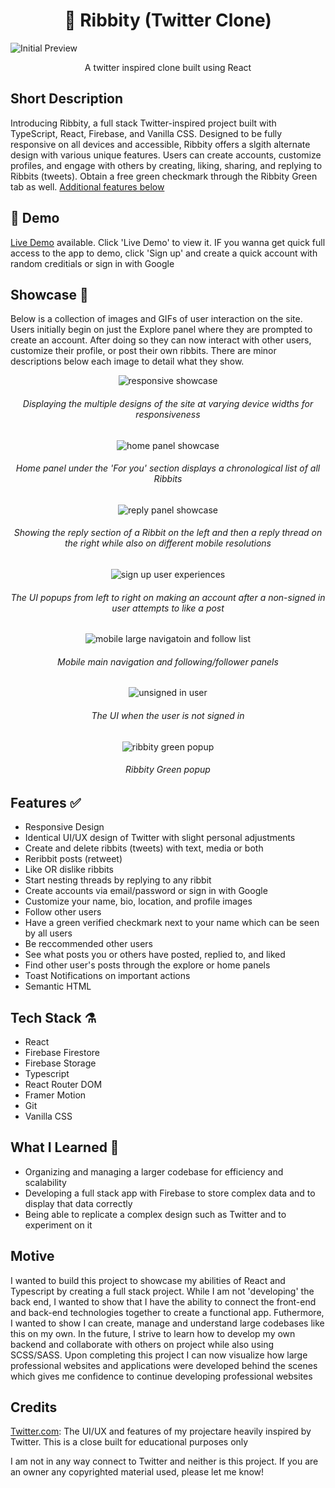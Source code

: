 <h1 align="center"> 🐸 Ribbity (Twitter Clone) </h1>
<img alt='Initial Preview' src='/src/media/FirstPreview.png'>

<p align='center'>A twitter inspired clone built using React</p>

## Short Description

Introducing Ribbity, a full stack Twitter-inspired project built with TypeScript, React, Firebase, and Vanilla CSS. Designed to be fully responsive on all devices and accessible, Ribbity offers a slgith alternate design with various unique features. Users can create accounts, customize profiles, and engage with others by creating, liking, sharing, and replying to Ribbits (tweets). Obtain a free green checkmark through the Ribbity Green tab as well. [Additional features below](https://github.com/tagtart1/ribbity/#features-)

## 🔴 Demo

[Live Demo](https://tweety-3dd86.web.app/) available. Click 'Live Demo' to view it. IF you wanna get quick full access to the app to demo, click 'Sign up' and create a quick account with random creditials or sign in with Google

## Showcase 🌟

Below is a collection of images and GIFs of user interaction on the site. Users initially begin on just the Explore panel where they are prompted to create an account. After doing so they can now interact with other users, customize their profile, or post their own ribbits. There are minor descriptions below each image to detail what they show.

<p align='center'><img alt='responsive showcase' src='/src/media/responsiveShowcase.gif'></p>
<h6 align='center'>Displaying the multiple designs of the site at varying device widths for responsiveness</h6>
<p align='center'><img alt='home panel showcase' src='/src/media/homePanelScreenie.png'></p>
<h6 align='center'>Home panel under the 'For you' section displays a chronological list of all Ribbits</h6>
<p align='center'><img alt='reply panel showcase' src='/src/media/markdownMedia/repliedExampleScreenshotFINAL.png'></p>
<h6 align='center'>Showing the reply section of a Ribbit on the left and then a reply thread on the right while also on different mobile resolutions</h6>
<p align='center'><img alt='sign up user experiences' src='/src/media/markdownMedia/signupUX.png'></p>
<h6 align='center'>The UI popups from left to right on making an account after a non-signed in user attempts to like a post</h6>
<p align='center'><img alt='mobile large navigatoin and follow list' src='/src/media/markdownMedia/navigationAndFollowListFINAL.png'></p>
<h6 align='center'>Mobile main navigation and following/follower panels</h6>
<p align='center'><img alt='unsigned in user' src='/src/media/markdownMedia/unsignUserFINAL.png'></p>
<h6 align='center'>The UI when the user is not signed in</h6>
<p align='center'><img alt='ribbity green popup' src='/src/media/markdownMedia/ribbityGreenPopupFINAL.png'></p>
<h6 align='center'>Ribbity Green popup</h6>

## Features ✅

- Responsive Design
- Identical UI/UX design of Twitter with slight personal adjustments
- Create and delete ribbits (tweets) with text, media or both
- Reribbit posts (retweet)
- Like OR dislike ribbits
- Start nesting threads by replying to any ribbit
- Create accounts via email/password or sign in with Google
- Customize your name, bio, location, and profile images
- Follow other users
- Have a green verified checkmark next to your name which can be seen by all users
- Be reccommended other users
- See what posts you or others have posted, replied to, and liked
- Find other user's posts through the explore or home panels
- Toast Notifications on important actions
- Semantic HTML

## Tech Stack ⚗️

- React
- Firebase Firestore
- Firebase Storage
- Typescript
- React Router DOM
- Framer Motion
- Git
- Vanilla CSS

## What I Learned 📖

- Organizing and managing a larger codebase for efficiency and scalability
- Developing a full stack app with Firebase to store complex data and to display that data correctly
- Being able to replicate a complex design such as Twitter and to experiment on it

## Motive

I wanted to build this project to showcase my abilities of React and Typescript by creating a full stack project. While I am not 'developing' the back end, I wanted to show that I have the ability to connect the front-end and back-end technologies together to create a functional app. Futhermore, I wanted to show I can create, manage and understand large codebases like this on my own. In the future, I strive to learn how to develop my own backend and collaborate with others on project while also using SCSS/SASS. Upon completing this project I can now visualize how large professional websites and applications were developed behind the scenes which gives me confidence to continue developing professional websites

## Credits

[Twitter.com](https://twitter.com): The UI/UX and features of my projectare heavily inspired by Twitter. This is a close built for educational purposes only

I am not in any way connect to Twitter and neither is this project. If you are an owner any copyrighted material used, please let me know!
